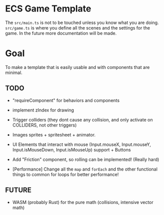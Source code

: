 # ECS Game Template

The `src/main.ts` is not to be touched unless you know what you are doing.
`src/game.ts` is where you define all the scenes and the settings for the game.
In the future more documentation will be made.

# Goal

To make a template that is easily usable and with components that are minimal.

## TODO

- "requireComponent" for behaviors and components
- implement zIndex for drawing
- Trigger colliders (they dont cause any collision, and only activate on COLLIDERS, not other triggers)
- Images sprites + spritesheet + animator.
- UI Elements that interact with mouse (Input.mouseX, Input.mouseY, Input.isMouseDown, Input.isMouseUp) support + Buttons
- Add "Friction" component, so rolling can be implemented! (Really hard)

- \[Performance\] Change all the `map` and `forEach` and the other functional things to common for loops for better performance!

## FUTURE

- WASM (probably Rust) for the pure math (collisions, intensive vector math)
